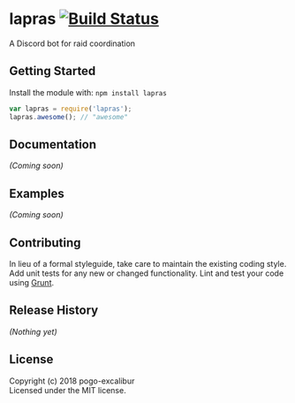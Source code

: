 # lapras [![Build Status](https://secure.travis-ci.org/pogo/lapras.png?branch=master)](http://travis-ci.org/pogo/lapras)

A Discord bot for raid coordination

## Getting Started
Install the module with: `npm install lapras`

```javascript
var lapras = require('lapras');
lapras.awesome(); // "awesome"
```

## Documentation
_(Coming soon)_

## Examples
_(Coming soon)_

## Contributing
In lieu of a formal styleguide, take care to maintain the existing coding style. Add unit tests for any new or changed functionality. Lint and test your code using [Grunt](http://gruntjs.com/).

## Release History
_(Nothing yet)_

## License
Copyright (c) 2018 pogo-excalibur  
Licensed under the MIT license.
